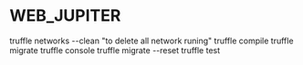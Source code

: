 # WEB_JUPITER

truffle networks --clean "to delete all network runing"
truffle compile
truffle migrate
truffle console
truffle migrate --reset
truffle test